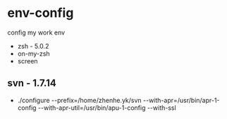 env-config
==========

config my work env


- zsh - 5.0.2
- on-my-zsh
- screen


svn - 1.7.14
---

- ./configure --prefix=/home/zhenhe.yk/svn --with-apr=/usr/bin/apr-1-config --with-apr-util=/usr/bin/apu-1-config --with-ssl
